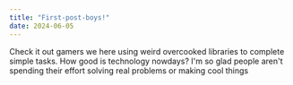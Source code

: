 ```yaml
---
title: "First-post-boys!"
date: 2024-06-05
---
```


Check it out gamers we here using weird overcooked libraries to complete simple tasks. How good is technology nowdays? I'm so glad people aren't spending their effort solving real problems or making cool things

